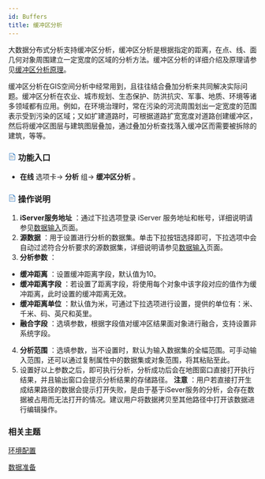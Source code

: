 ```yaml
---
id: Buffers
title: 缓冲区分析
---
```

大数据分布式分析支持缓冲区分析，缓冲区分析是根据指定的距离，在点、线、面几何对象周围建立一定宽度的区域的分析方法。缓冲区分析的详细介绍及原理请参见[缓冲区分析原理](../Analyst/Vector/ProximityAnalyst/BufferTheory)。

缓冲区分析在GIS空间分析中经常用到，且往往结合叠加分析来共同解决实际问题。缓冲区分析在农业、城市规划、生态保护、防洪抗灾、军事、地质、环境等诸多领域都有应用。例如，在环境治理时，常在污染的河流周围划出一定宽度的范围表示受到污染的区域；又如扩建道路时，可根据道路扩宽宽度对道路创建缓冲区，然后将缓冲区图层与建筑图层叠加，通过叠加分析查找落入缓冲区而需要被拆除的建筑，等等。

### ![](../img/read.gif) 功能入口

  * **在线** 选项卡-> **分析** 组-> **缓冲区分析** 。

### ![](../img/read.gif) 操作说明

1. **iServer服务地址** ：通过下拉选项登录 iServer 服务地址和帐号，详细说明请参见[数据输入](DataInputType)页面。
2. **源数据** ：用于设置进行分析的数据集。单击下拉按钮选择即可，下拉选项中会自动过滤符合分析要求的源数据集，详细说明请参见[数据输入](DataInputType)页面。
3. **分析参数** ： 
  * **缓冲距离** ：设置缓冲距离字段，默认值为10。
  * **缓冲距离字段** ：若设置了距离字段，将使用每个对象中该字段对应的值作为缓冲距离，此时设置的缓冲距离无效。
  * **缓冲距离单位** ：默认值为米，可通过下拉选项进行设置，提供的单位有：米、千米、码、英尺和英里。
  * **融合字段** ：选填参数，根据字段值对缓冲区结果面对象进行融合，支持设置非系统字段。
4. **分析范围** ：选填参数，当不设置时，默认为输入数据集的全幅范围。可手动输入范围，还可以通过复制属性中的数据集或对象范围，将其粘贴至此。
5. 设置好以上参数之后，即可执行分析，分析成功后会在地图窗口直接打开执行结果，并且输出窗口会提示分析结果的存储路径。 **注意** ：用户若直接打开生成结果路径的数据会提示打开失败，是由于基于iSever服务的分析，会存在数据被占用而无法打开的情况。建议用户将数据拷贝至其他路径中打开该数据进行编辑操作。

###  相关主题

 [环境配置](BigDataAnalysisEnvironmentConfiguration)

 [数据准备](DataPreparation)
